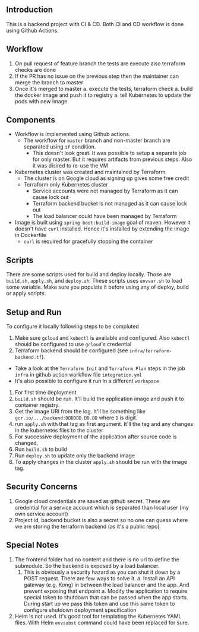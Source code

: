 ## Introduction
This is a backend project with CI & CD. Both CI and CD workflow is done using Github Actions.

## Workflow
1. On pull request of feature branch the tests are execute also terraform checks are done
1. If the PR has no issue on the previous step then the maintainer can merge the branch to master
1. Once it's merged to master 
  a. execute the tests, terraform check 
  a. build the docker image and push it to registry
  a. tell Kubernetes to update the pods with new image

## Components

- Workflow is implemented using Github actions.
  - The workflow for `master` branch and non-master branch are separated using `if` condition. 
    - This doesn't look great. It was possible to setup a separate job for only master. But it requires artifacts from previous steps. Also it was disired to re-use the VM
- Kubernetes cluster was created and maintained by Terraform.
  - The cluster is on Google cloud as signing up gives some free credit
  - Terraform only Kubernetes cluster
    - Service accounts were not managed by Terraform as it can cause lock out
    - Terraform backend bucket is not managed as it can cause lock out
    - The load balancer could have been managed by Terraform
- Image is built using `spring-boot:build-image` goal of maven. However it doesn't have `curl` installed. Hence it's installed by extending the image in Dockerfile
  - `curl` is required for gracefully stopping the container

## Scripts
There are some scripts used for build and deploy locally. Those are `build.sh`, `apply.sh`, and `deploy.sh`. These scripts uses `envvar.sh` to load some variable. Make sure you populate it before using any of deploy, build or apply scripts.

## Setup and Run
To configure it locally following steps to be compluted

1. Make sure `gcloud` and `kubectl` is available and configured. Also `kubectl` should be configured to use `gcloud`'s credential
1. Terraform backend should be configured (see `infra/terraform-backend.tf`).
  - Take a look at the `Terraform Init` and `Terraform Plan` steps in the job `infra` in github action workflow file `integration.yml`
  - It's also possible to configure it run in a different `workspace`
1. For first time deployment 
  1. `build.sh` should be run. It'll build the application image and push it to container registry.
  1. Get the image URI from the log. It'll be something like `gcr.io/.../backend:DDDDDD.DD.DD` where `D` is digit.
  1.  run `apply.sh` with that tag as first argument. It'll the tag and any changes in the kubernetes files to the cluster
1. For successive deployment of the application after source code is changed,
  1. Run `build.sh` to build
  1. Run `deploy.sh` to update only the backend image
1. To apply changes in the cluster `apply.sh` should be run with the image tag.
   

## Security Concerns
1. Google cloud credentials are saved as github secret. These are credential for a service account which is separated than local user (my own service account)
1. Project id, backend bucket is also a secret so no one can guess where we are storing the terraform backend (as it's a public repo)


## Special Notes
1. The frontend folder had no content and there is no url to define the submodule. So the backend is exposed by a load balancer.
    1. This is obviously a security hazard as you can shut it down by a POST request. There are few ways to solve it.
        a. Install an API gateway (e.g. Kong) in between the load balancer and the app. And prevent exposing that endpoint
        a. Modify the application to require special token to shutdown that can be passed when the app starts. During start up we pass this token and use this same token to configure shutdown deployment specification
1. Helm is not used. It's good tool for templating the Kubernetes YAML files. With Helm `envsubst` command could have been replaced for sure.
